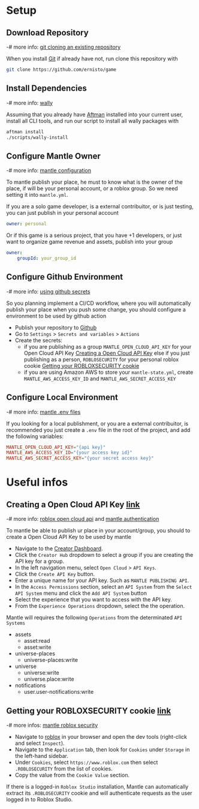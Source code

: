 # Setup

## Download Repository
-# more info: [git cloning an existing repository](https://git-scm.com/book/en/v2/Git-Basics-Getting-a-Git-Repository)

When you install [Git](https://git-scm.com/downloads) if already have not,
run clone this repository with
```sh
git clone https://github.com/ernisto/game
```

## Install Dependencies
-# more info: [wally](https://github.com/UpliftGames/wally?tab=readme-ov-file#wally-install---locked)

Assuming that you already have [Aftman](https://github.com/LPGhatguy/aftman) installed into your current user,
install all CLI tools, and run our script to install all wally packages with
```sh
aftman install
./scripts/wally-install
```

## Configure Mantle Owner
-# more info: [mantle configuration](https://mantledeploy.vercel.app/docs/configuration/reference#owner)

To mantle publish your place, he must to know what is the owner of the place,
if will be your personal account, or a roblox group. So we need setting it into `mantle.yml`.

If you are a solo game developer, is a external contribuitor, or is just testing,
you can just publish in your personal account
```yml
owner: personal
```
Or if this game is a serious project, that you have +1 developers,
or just want to organize game revenue and assets, publish into your group
```yml
owner:
    groupId: your_group_id
```

## Configure Github Environment
-# more info: [using github secrets](https://docs.github.com/actions/security-for-github-actions/security-guides/using-secrets-in-github-actions)

So you planning implement a CI/CD workflow, where you will automatically publish
your place when you push some change, you should configure a environment to be used by github action
- Publish your repository to [Github](https://github.com)
- Go to `Settings` > `Secrets and variables` > `Actions`
- Create the secrets:
    - if you are publishing as a group `MANTLE_OPEN_CLOUD_API_KEY` for your Open Cloud API Key [Creating a Open Cloud API Key](#creating-a-open-cloud-api-key-link)
    else if you just publishing as a person, `ROBLOSECURITY` for your personal roblox cookie [Getting your ROBLOXSECURITY cookie](#getting-your-robloxsecurity-cookie-link)
    - if you are using Amazon AWS to store your `mantle-state.yml`,
    create `MANTLE_AWS_ACCESS_KEY_ID` and `MANTLE_AWS_SECRET_ACCESS_KEY`

## Configure Local Environment
-# more info: [mantle .env files](https://mantledeploy.vercel.app/docs/authentication#dotenv-files)

If you looking for a local publishment, or you are a external contribuitor,
is recommended you just create a `.env` file in the root of the project,
and add the following variables:
```toml
MANTLE_OPEN_CLOUD_API_KEY="{api key}"
MANTLE_AWS_ACCESS_KEY_ID="{your access key id}"
MANTLE_AWS_SECRET_ACCESS_KEY="{your secret access key}"
```

# Useful infos

## Creating a Open Cloud API Key [link](#creating-a-open-cloud-api-key-link)
-# more info: [roblox open cloud api](https://create.roblox.com/docs/cloud/open-cloud/api-keys) and [mantle authentication](https://mantledeploy.vercel.app/docs/authentication#roblox-open-cloud-api-key)

To mantle be able to publish ur place in your account/group,
you should to create a Open Cloud API Key to be used by mantle

- Navigate to the [Creator Dashboard](https://create.roblox.com/dashboard/creations).
- Click the `Creator Hub` dropdown to select a group if you are creating the API key for a group.
- In the left navigation menu, select `Open Cloud` > `API Keys`.
- Click the `Create API Key` button.
- Enter a unique name for your API key. Such as `MANTLE PUBLISHING API`.
- In the `Access Permissions` section, select an `API System` from the `Select API System` menu and click the `Add API System` button
- Select the experience that you want to access with the API key.
- From the `Experience Operations` dropdown, select the the operation.

Mantle will requires the following `Operations` from the determinated `API Systems`
- assets
    - asset:read
    - asset:write
- universe-places
    - universe-places:write
- universe
    - universe:write
    - universe.place:write
- notifications
    - user.user-notifications:write

## Getting your ROBLOXSECURITY cookie [link](#getting-your-robloxsecurity-cookie-link)
-# more infos: [mantle roblox security](https://mantledeploy.vercel.app/docs/authentication#roblosecurity)

- Navigate to [roblox](https://roblox.com/) in your browser and open the dev tools (right-click and select `Inspect`).
- Navigate to the `Application` tab, then look for `Cookies` under `Storage` in the left-hand sidebar.
- Under `Cookies`, select `https://www.roblox.com` then select `.ROBLOSECURITY` from the list of cookies.
- Copy the value from the `Cookie Value` section.

If there is a logged-in `Roblox Studio` installation, Mantle can automatically extract its `.ROBLOSECURITY`
cookie and will authenticate requests as the user logged in to Roblox Studio.